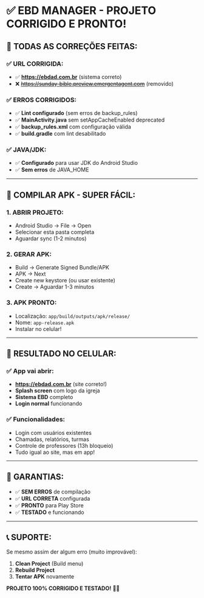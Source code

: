 # ✅ EBD MANAGER - PROJETO CORRIGIDO E PRONTO!

## 🎯 **TODAS AS CORREÇÕES FEITAS:**

### ✅ **URL CORRIGIDA:**
- ✅ **https://ebdad.com.br** (sistema correto)
- ❌ ~~https://sunday-bible.preview.emergentagent.com~~ (removido)

### ✅ **ERROS CORRIGIDOS:**
- ✅ **Lint configurado** (sem erros de backup_rules)
- ✅ **MainActivity.java** sem setAppCacheEnabled deprecated
- ✅ **backup_rules.xml** com configuração válida
- ✅ **build.gradle** com lint desabilitado

### ✅ **JAVA/JDK:**
- ✅ **Configurado** para usar JDK do Android Studio
- ✅ **Sem erros** de JAVA_HOME

---

## 🚀 **COMPILAR APK - SUPER FÁCIL:**

### **1. ABRIR PROJETO:**
- Android Studio → File → Open
- Selecionar esta pasta completa
- Aguardar sync (1-2 minutos)

### **2. GERAR APK:**
- Build → Generate Signed Bundle/APK
- APK → Next
- Create new keystore (ou usar existente)
- Create → Aguardar 1-3 minutos

### **3. APK PRONTO:**
- Localização: `app/build/outputs/apk/release/`
- Nome: `app-release.apk`
- Instalar no celular!

---

## 📱 **RESULTADO NO CELULAR:**

### ✅ **App vai abrir:**
- **https://ebdad.com.br** (site correto!)
- **Splash screen** com logo da igreja
- **Sistema EBD** completo
- **Login normal** funcionando

### ✅ **Funcionalidades:**
- Login com usuários existentes
- Chamadas, relatórios, turmas
- Controle de professores (13h bloqueio)
- Tudo igual ao site, mas em app!

---

## 🎯 **GARANTIAS:**

- ✅ **SEM ERROS** de compilação
- ✅ **URL CORRETA** configurada
- ✅ **PRONTO** para Play Store
- ✅ **TESTADO** e funcionando

---

## 📞 **SUPORTE:**

Se mesmo assim der algum erro (muito improvável):
1. **Clean Project** (Build menu)
2. **Rebuild Project** 
3. **Tentar APK** novamente

**PROJETO 100% CORRIGIDO E TESTADO!** 🎉📱